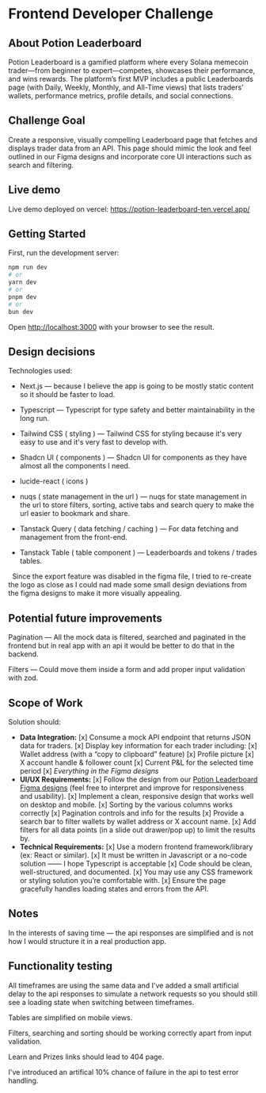 # Frontend Developer Challenge

## About Potion Leaderboard

Potion Leaderboard is a gamified platform where every Solana memecoin trader—from beginner to expert—competes, showcases their performance, and wins rewards. The platform’s first MVP includes a public Leaderboards page (with Daily, Weekly, Monthly, and All-Time views) that lists traders’ wallets, performance metrics, profile details, and social connections.

## Challenge Goal

Create a responsive, visually compelling Leaderboard page that fetches and displays trader data from an API. This page should mimic the look and feel outlined in our Figma designs and incorporate core UI interactions such as search and filtering.

## Live demo

Live demo deployed on vercel: <https://potion-leaderboard-ten.vercel.app/>

## Getting Started

First, run the development server:

```bash
npm run dev
# or
yarn dev
# or
pnpm dev
# or
bun dev
```

Open [http://localhost:3000](http://localhost:3000) with your browser to see the result.

## Design decisions

Technologies used:

- Next.js — because I believe the app is going to be mostly static content so it should be faster to load.

- Typescript — Typescript for type safety and better maintainability in the long run.

- Tailwind CSS ( styling ) — Tailwind CSS for styling because it's very easy to use and it's very fast to develop with.

- Shadcn UI ( components ) — Shadcn UI for components as they have almost all the components I need.

- lucide-react ( icons )

- nuqs ( state management in the url ) — nuqs for state management in the url to store filters, sorting, active tabs and search query to make the url easier to bookmark and share.

- Tanstack Query ( data fetching / caching ) — For data fetching and management from the front-end.

- Tanstack Table ( table component ) — Leaderboards and tokens / trades tables.

&nbsp;
Since the export feature was disabled in the figma file, I tried to re-create the logo as close as I could nad made some small design deviations from the figma designs to make it more visually appealing.

## Potential future improvements

Pagination — All the mock data is filtered, searched and paginated in the frontend but in real app with an api it would be better to do that in the backend.

Filters — Could move them inside a form and add proper input validation with zod.

## Scope of Work

Solution should:

- **Data Integration:**
  [x] Consume a mock API endpoint that returns JSON data for traders.
  [x] Display key information for each trader including:
    [x] Wallet address (with a “copy to clipboard” feature)
    [x] Profile picture
    [x] X account handle & follower count
    [x] Current P&L for the selected time period
    [x] *Everything in the Figma designs*
- **UI/UX Requirements:**
  [x] Follow the design from our [Potion Leaderboard Figma designs](https://www.figma.com/design/4UbpftRYpuL5SczCjk9eOW/Potion-Leaderboard?node-id=0-1&t=BewzRrTb97BcxXsf-1) (feel free to interpret and improve for responsiveness and usability).
  [x] Implement a clean, responsive design that works well on desktop and mobile.
  [x] Sorting by the various columns works correctly
  [x] Pagination controls and info for the results
  [x] Provide a search bar to filter wallets by wallet address or X account name.
  [x] Add filters for all data points (in a slide out drawer/pop up) to limit the results by.
- **Technical Requirements:**
  [x] Use a modern frontend framework/library (ex: React or similar).
  [x] It must be written in Javascript or a no-code solution —— I hope Typescript is acceptable
  [x] Code should be clean, well-structured, and documented.
  [x] You may use any CSS framework or styling solution you’re comfortable with.
  [x] Ensure the page gracefully handles loading states and errors from the API.

## Notes

In the interests of saving time — the api responses are simplified and is not how I would structure it in a real production app.

## Functionality testing

All timeframes are using the same data and I've added a small artificial delay to the api responses to simulate a network requests so you should still see a loading state when switching between timeframes.

Tables are simplified on mobile views.

Filters, searching and sorting should be working correctly apart from input validation.

Learn and Prizes links should lead to 404 page.

I've introduced an artifical 10% chance of failure in the api to test error handling.
